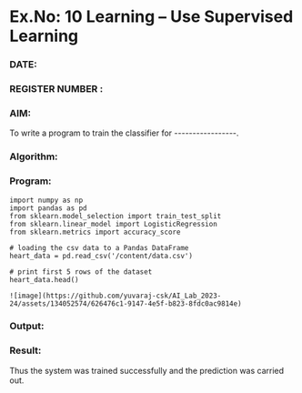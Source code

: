 # Ex.No: 10 Learning – Use Supervised Learning  
### DATE:                                                                            
### REGISTER NUMBER : 
### AIM: 
To write a program to train the classifier for -----------------.
###  Algorithm:

### Program:
```
import numpy as np
import pandas as pd
from sklearn.model_selection import train_test_split
from sklearn.linear_model import LogisticRegression
from sklearn.metrics import accuracy_score
```

```
# loading the csv data to a Pandas DataFrame
heart_data = pd.read_csv('/content/data.csv')

# print first 5 rows of the dataset
heart_data.head()

![image](https://github.com/yuvaraj-csk/AI_Lab_2023-24/assets/134052574/626476c1-9147-4e5f-b823-8fdc0ac9814e)

```

### Output:


### Result:
Thus the system was trained successfully and the prediction was carried out.
